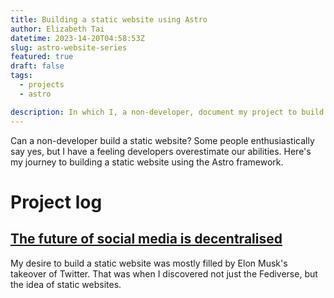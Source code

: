 ```yaml
---
title: Building a static website using Astro
author: Elizabeth Tai
datetime: 2023-14-20T04:58:53Z
slug: astro-website-series
featured: true
draft: false
tags:
  - projects
  - astro

description: In which I, a non-developer, document my project to build a static website using Astro.
---
```


Can a non-developer build a static website? Some people enthusiastically say yes, but I have a feeling developers overestimate our abilities. Here's my journey to building a static website using the Astro framework.

# Project log

## [The future of social media is decentralised](/fediverse-social-media)

My desire to build a static website was mostly filled by Elon Musk's takeover of Twitter. That was when I discovered not just the Fediverse, but the idea of static websites.
